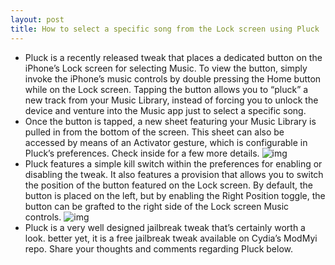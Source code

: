 ```yaml
---
layout: post
title: How to select a specific song from the Lock screen using Pluck
---
```

* Pluck is a recently released tweak that places a dedicated button on the iPhone’s Lock screen for selecting Music. To view the button, simply invoke the iPhone’s music controls by double pressing the Home button while on the Lock screen. Tapping the button allows you to “pluck” a new track from your Music Library, instead of forcing you to unlock the device and venture into the Music app just to select a specific song.
* Once the button is tapped, a new sheet featuring your Music Library is pulled in from the bottom of the screen. This sheet can also be accessed by means of an Activator gesture, which is configurable in Pluck’s preferences. Check inside for a few more details.
![img](http://media.idownloadblog.com/wp-content/uploads/2013/04/Pluck-Lock-screen.png)
* Pluck features a simple kill switch within the preferences for enabling or disabling the tweak. It also features a provision that allows you to switch the position of the button featured on the Lock screen. By default, the button is placed on the left, but by enabling the Right Position toggle, the button can be grafted to the right side of the Lock screen Music controls.
![img](http://media.idownloadblog.com/wp-content/uploads/2013/04/Pluck-Settings.png)
* Pluck is a very well designed jailbreak tweak that’s certainly worth a look. better yet, it is a free jailbreak tweak available on Cydia’s ModMyi repo. Share your thoughts and comments regarding Pluck below.

